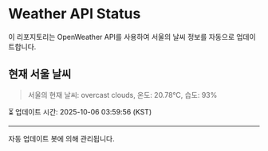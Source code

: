 
# Weather API Status

이 리포지토리는 OpenWeather API를 사용하여 서울의 날씨 정보를 자동으로 업데이트합니다.

## 현재 서울 날씨
> 서울의 현재 날씨: overcast clouds, 온도: 20.78°C, 습도: 93%

⏳ 업데이트 시간: 2025-10-06 03:59:56 (KST)

---
자동 업데이트 봇에 의해 관리됩니다.
